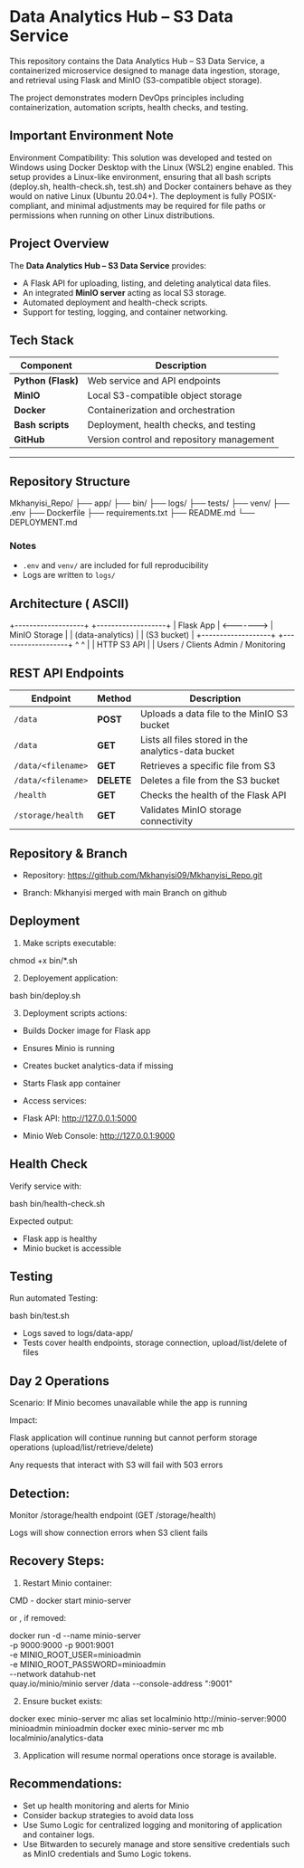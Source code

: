 # Data Analytics Hub – S3 Data Service

This repository contains the Data Analytics Hub – S3 Data Service, a containerized microservice designed to manage data ingestion, storage, and retrieval using Flask and MinIO (S3-compatible object storage).  

The project demonstrates modern DevOps principles including containerization, automation scripts, health checks, and testing.

## Important Environment Note

Environment Compatibility:
This solution was developed and tested on Windows using Docker Desktop with the Linux (WSL2) engine enabled.
This setup provides a Linux-like environment, ensuring that all bash scripts (deploy.sh, health-check.sh, test.sh) and Docker containers behave as they would on native Linux (Ubuntu 20.04+).
The deployment is fully POSIX-compliant, and minimal adjustments may be required for file paths or permissions when running on other Linux distributions.


## Project Overview

The **Data Analytics Hub – S3 Data Service** provides:
- A Flask API for uploading, listing, and deleting analytical data files.
- An integrated **MinIO server** acting as local S3 storage.
- Automated deployment and health-check scripts.
- Support for testing, logging, and container networking.

## Tech Stack

| Component | Description |
|------------|--------------|
| **Python (Flask)** | Web service and API endpoints |
| **MinIO** | Local S3-compatible object storage |
| **Docker** | Containerization and orchestration |
| **Bash scripts** | Deployment, health checks, and testing |
| **GitHub** | Version control and repository management |

---

## Repository Structure

Mkhanyisi_Repo/
├── app/
├── bin/
├── logs/
├── tests/
├── venv/
├── .env
├── Dockerfile
├── requirements.txt
├── README.md
└── DEPLOYMENT.md

### Notes
- `.env` and `venv/` are included for full reproducibility
- Logs are written to `logs/`

## Architecture ( ASCII)

+-------------------+           +-------------------+
|     Flask App     | <-------> |   MinIO Storage   |
|  (data-analytics) |           |     (S3 bucket)   |
+-------------------+           +-------------------+
       ^     ^
       |     |
    HTTP    S3 API
       |     |
  Users / Clients   Admin / Monitoring
  
  ## REST API Endpoints

  | Endpoint           | Method     | Description                                         |
| ------------------ | ---------- | --------------------------------------------------- |
| `/data`            | **POST**   | Uploads a data file to the MinIO S3 bucket          |
| `/data`            | **GET**    | Lists all files stored in the analytics-data bucket |
| `/data/<filename>` | **GET**    | Retrieves a specific file from S3                   |
| `/data/<filename>` | **DELETE** | Deletes a file from the S3 bucket                   |
| `/health`          | **GET**    | Checks the health of the Flask API                  |
| `/storage/health`  | **GET**    | Validates MinIO storage connectivity                |


## Repository & Branch

* Repository: https://github.com/Mkhanyisi09/Mkhanyisi_Repo.git

* Branch: Mkhanyisi merged with main Branch on github

## Deployment

1. Make scripts executable:

chmod +x bin/*.sh

2. Deployement application:

bash bin/deploy.sh

3. Deployment scripts actions:

* Builds Docker image for Flask app

* Ensures Minio is running

* Creates bucket analytics-data if missing

* Starts Flask app container

* Access services:

* Flask API: http://127.0.0.1:5000

* Minio Web Console: http://127.0.0.1:9000

## Health Check

Verify service with:

bash bin/health-check.sh

Expected output:

* Flask app is healthy
* Minio bucket is accessible

## Testing 

Run automated Testing:

bash bin/test.sh

* Logs saved to logs/data-app/
* Tests cover health endpoints, storage connection, upload/list/delete of files


## Day 2 Operations
Scenario: If Minio becomes unavailable while the app is running

Impact:

Flask application will continue running but cannot perform storage operations (upload/list/retrieve/delete)

Any requests that interact with S3 will fail with 503 errors

## Detection:

Monitor /storage/health endpoint (GET /storage/health)

Logs will show connection errors when S3 client fails

## Recovery Steps:

1. Restart Minio container:

CMD - docker start minio-server

or , if removed:

docker run -d --name minio-server \
  -p 9000:9000 -p 9001:9001 \
  -e MINIO_ROOT_USER=minioadmin \
  -e MINIO_ROOT_PASSWORD=minioadmin \
  --network datahub-net \
  quay.io/minio/minio server /data --console-address ":9001"
  
  
  2. Ensure bucket exists:
  
  docker exec minio-server mc alias set localminio http://minio-server:9000 minioadmin minioadmin
docker exec minio-server mc mb localminio/analytics-data


3. Application will resume normal operations once storage is available.

## Recommendations:

* Set up health monitoring and alerts for Minio
* Consider backup strategies to avoid data loss
* Use Sumo Logic for centralized logging and monitoring of application and container logs.
* Use Bitwarden to securely manage and store sensitive credentials such as MinIO credentials and Sumo Logic tokens.







